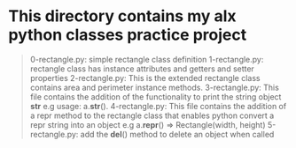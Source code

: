 # This directory contains my alx python classes practice project
> 0-rectangle.py: simple rectangle class definition
> 1-rectangle.py: rectangle class has instance attributes and getters and setter properties
> 2-rectangle.py: This is the extended rectangle class contains area and perimeter instance methods.
> 3-rectangle.py: This file contains the addition of the functionality to print the string object __str__ e.g usage: a.__str__().
> 4-rectangle.py: This file contains the addition of a repr method to the rectangle class that enables python convert a repr string into an object e.g a.__repr__() => Rectangle(width, height)
> 5-rectangle.py: add the __del__() method to delete an object when called

